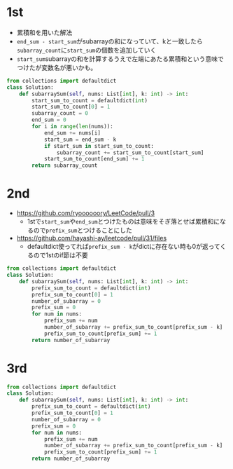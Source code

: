# 1st
- 累積和を用いた解法
- `end_sum - start_sum`がsubarrayの和になっていて、kと一致したら`subarray_count`に`start_sum`の個数を追加していく
- `start_sum`subarrayの和を計算するうえで左端にあたる累積和という意味でつけたが変数名が悪いかも。
```py
from collections import defaultdict
class Solution:
    def subarraySum(self, nums: List[int], k: int) -> int:
        start_sum_to_count = defaultdict(int)
        start_sum_to_count[0] = 1
        subarray_count = 0
        end_sum = 0
        for i in range(len(nums)):
            end_sum += nums[i]
            start_sum = end_sum - k
            if start_sum in start_sum_to_count:
                subarray_count += start_sum_to_count[start_sum]
            start_sum_to_count[end_sum] += 1
        return subarray_count
```
# 2nd
- https://github.com/ryoooooory/LeetCode/pull/3
  - 1stで`start_sum`や`end_sum`とつけたものは意味をそぎ落とせば累積和になるので`prefix_sum`とつけることにした
- https://github.com/hayashi-ay/leetcode/pull/31/files
  - defaultdict使ってれば`prefix_sum - k`がdictに存在ない時も0が返ってくるので1stのif節は不要
```py
from collections import defaultdict
class Solution:
    def subarraySum(self, nums: List[int], k: int) -> int:
        prefix_sum_to_count = defaultdict(int)
        prefix_sum_to_count[0] = 1
        number_of_subarray = 0
        prefix_sum = 0
        for num in nums:
            prefix_sum += num
            number_of_subarray += prefix_sum_to_count[prefix_sum - k]
            prefix_sum_to_count[prefix_sum] += 1
        return number_of_subarray 
``` 
# 3rd
```py
from collections import defaultdict
class Solution:
    def subarraySum(self, nums: List[int], k: int) -> int:
        prefix_sum_to_count = defaultdict(int)
        prefix_sum_to_count[0] = 1
        number_of_subarray = 0
        prefix_sum = 0
        for num in nums:
            prefix_sum += num
            number_of_subarray += prefix_sum_to_count[prefix_sum - k]
            prefix_sum_to_count[prefix_sum] += 1
        return number_of_subarray 
```